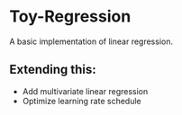 # Toy-Regression
A basic implementation of linear regression.

## Extending this:
* Add multivariate linear regression
* Optimize learning rate schedule 
